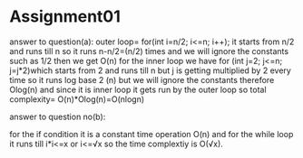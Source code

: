 # Assignment01
answer to question(a):
    outer loop= for(int i=n/2; i<=n; i++);
    it starts from n/2 and runs till n
    so it runs n-n/2=(n/2) times and we will ignore the constants such as 1/2
    then we get O(n)
    for the inner loop we have for (int j=2; j<=n; j=j*2)which starts from 2 and runs till n
    but j is getting multiplied by 2 every time so it runs log base 2 (n) but we will ignore the constants therefore Olog(n) and since it is inner loop it gets run by the outer loop so total complexity= O(n)*Olog(n)=O(nlogn)
 


answer to question no(b): 

for the if condition it is a constant time operation O(n) and for the while loop it runs till i*i<=x or i<=√x so the time complextiy is O(√x).
